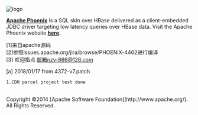 <!--
Licensed to the Apache Software Foundation (ASF) under one or more
contributor license agreements.  See the NOTICE file distributed with
this work for additional information regarding copyright ownership.
The ASF licenses this file to You under the Apache License, Version 2.0
(the "License"); you may not use this file except in compliance with
the License.  You may obtain a copy of the License at

http://www.apache.org/licenses/LICENSE-2.0

Unless required by applicable law or agreed to in writing, software
distributed under the License is distributed on an "AS IS" BASIS,
WITHOUT WARRANTIES OR CONDITIONS OF ANY KIND, either express or implied.
See the License for the specific language governing permissions and
limitations under the License.
-->



![logo](http://phoenix.apache.org/images/logo.png)

<b>[Apache Phoenix](http://phoenix.apache.org/)</b> is a SQL skin over HBase delivered as a client-embedded JDBC driver targeting low latency queries over HBase data. Visit the Apache Phoenix website <b>[here](http://phoenix.apache.org/)</b>.


[1]来自apache源码 
<br>
[2]参照issues.apache.org/jira/browse/PHOENIX-4462进行编译
<br>
[3] 
    欢迎指点 邮箱nzy-666@126.com
<br>
    
[a]
2018/01/17 from 4372-v7.patch
 
    1.CDH parcel project test done
<br>
Copyright ©2014 [Apache Software Foundation](http://www.apache.org/). All Rights Reserved. 
